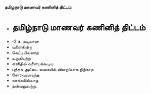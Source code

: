 **தமிழ்நாடு மாணவர் கணினித் திட்டம்**
- # தமிழ்நாடு மாணவர் கணினித் திட்டம்
- -2 a. மடிவான
- வளைகின்ற
- கெட்டியில்லாத
- உறுதியற்ற
- எளிதில் வளையக்கூடிய
- புத்தக அட்டை வகையில் விறைப்பாக நிற்காத
- சோர்வுவாய்ந்த
- ஊக்கமில்லாத
- தன்வலுவற்ற.

